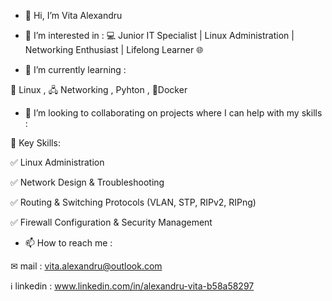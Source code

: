 - 👋 Hi, I’m Vita Alexandru
- 👀 I’m interested in :
 💻 Junior IT Specialist | Linux Administration | Networking Enthusiast | Lifelong Learner 🌐

- 🌱 I’m currently learning :
  
 🐧 Linux , 🖧 Networking , Pyhton , 🐋Docker
 
- 💞️ I’m looking to collaborating on projects where I can help with my skills :
  
🔑 Key Skills:
  
✅ Linux Administration

✅ Network Design & Troubleshooting

✅ Routing & Switching Protocols (VLAN, STP, RIPv2, RIPng)

✅ Firewall Configuration & Security Management


- 📫 How to reach me :

✉︎  mail : vita.alexandru@outlook.com

ℹ️  linkedin : www.linkedin.com/in/alexandru-vita-b58a58297

<!---
valex1804/valex1804 is a ✨ special ✨ repository because its `README.md` (this file) appears on your GitHub profile.
You can click the Preview link to take a look at your changes.
--->
